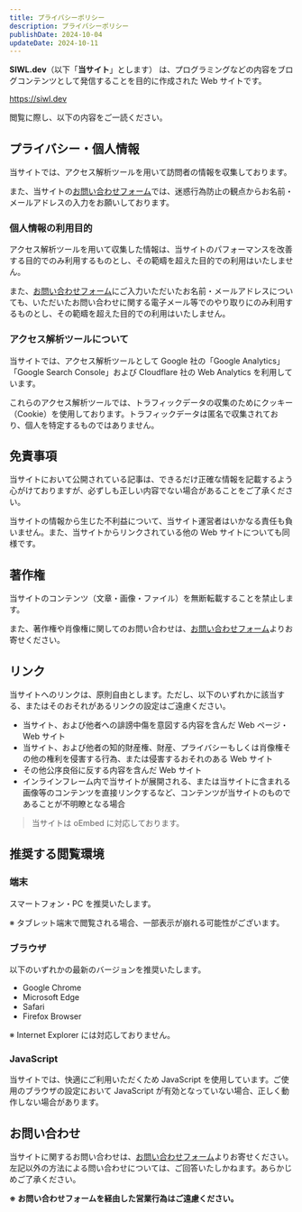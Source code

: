 ```yaml
---
title: プライバシーポリシー
description: プライバシーポリシー
publishDate: 2024-10-04
updateDate: 2024-10-11
---
```


**SIWL.dev**（以下「**当サイト**」とします） は、プログラミングなどの内容をブログコンテンツとして発信することを目的に作成された Web サイトです。

https://siwl.dev

閲覧に際し、以下の内容をご一読ください。

## プライバシー・個人情報

当サイトでは、アクセス解析ツールを用いて訪問者の情報を収集しております。

また、当サイトの[お問い合わせフォーム](/contact)では、迷惑行為防止の観点からお名前・メールアドレスの入力をお願いしております。

### 個人情報の利用目的

アクセス解析ツールを用いて収集した情報は、当サイトのパフォーマンスを改善する目的でのみ利用するものとし、その範疇を超えた目的での利用はいたしません。

また、[お問い合わせフォーム](/contact)にご入力いただいたお名前・メールアドレスについても、いただいたお問い合わせに関する電子メール等でのやり取りにのみ利用するものとし、その範疇を超えた目的での利用はいたしません。

### アクセス解析ツールについて

当サイトでは、アクセス解析ツールとして Google 社の「Google Analytics」「Google Search Console」および Cloudflare 社の Web Analytics を利用しています。

これらのアクセス解析ツールでは、トラフィックデータの収集のためにクッキー（Cookie）を使用しております。トラフィックデータは匿名で収集されており、個人を特定するものではありません。

## 免責事項

当サイトにおいて公開されている記事は、できるだけ正確な情報を記載するよう心がけておりますが、必ずしも正しい内容でない場合があることをご了承ください。

当サイトの情報から生じた不利益について、当サイト運営者はいかなる責任も負いません。また、当サイトからリンクされている他の Web サイトについても同様です。

## 著作権

当サイトのコンテンツ（文章・画像・ファイル）を無断転載することを禁止します。

また、著作権や肖像権に関してのお問い合わせは、[お問い合わせフォーム](/contact)よりお寄せください。

## リンク

当サイトへのリンクは、原則自由とします。ただし、以下のいずれかに該当する、またはそのおそれがあるリンクの設定はご遠慮ください。

- 当サイト、および他者への誹謗中傷を意図する内容を含んだ Web ページ・Web サイト
- 当サイト、および他者の知的財産権、財産、プライバシーもしくは肖像権その他の権利を侵害する行為、または侵害するおそれのある Web サイト
- その他公序良俗に反する内容を含んだ Web サイト
- インラインフレーム内で当サイトが展開される、または当サイトに含まれる画像等のコンテンツを直接リンクするなど、コンテンツが当サイトのものであることが不明瞭となる場合

> 当サイトは oEmbed に対応しております。

## 推奨する閲覧環境

### 端末

スマートフォン・PC を推奨いたします。

※ タブレット端末で閲覧される場合、一部表示が崩れる可能性がございます。

### ブラウザ

以下のいずれかの最新のバージョンを推奨いたします。

- Google Chrome
- Microsoft Edge
- Safari
- Firefox Browser

※ Internet Explorer には対応しておりません。

### JavaScript

当サイトでは、快適にご利用いただくため JavaScript を使用しています。ご使用のブラウザの設定において JavaScript が有効となっていない場合、正しく動作しない場合があります。

## お問い合わせ

当サイトに関するお問い合わせは、[お問い合わせフォーム](/contact)よりお寄せください。左記以外の方法による問い合わせについては、ご回答いたしかねます。あらかじめご了承ください。

**※ お問い合わせフォームを経由した営業行為はご遠慮ください。**
